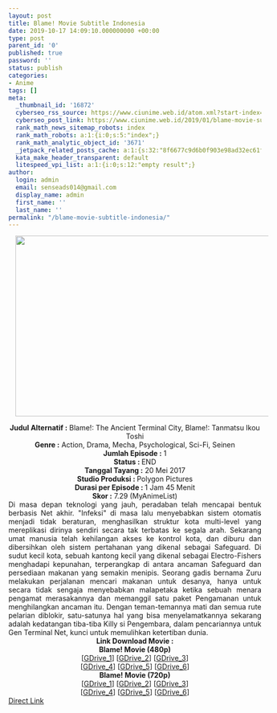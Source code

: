 ```yaml
---
layout: post
title: Blame! Movie Subtitle Indonesia
date: 2019-10-17 14:09:10.000000000 +00:00
type: post
parent_id: '0'
published: true
password: ''
status: publish
categories:
- Anime
tags: []
meta:
  _thumbnail_id: '16872'
  cyberseo_rss_source: https://www.ciunime.web.id/atom.xml?start-index=2551&max-results=150
  cyberseo_post_link: https://www.ciunime.web.id/2019/01/blame-movie-subtitle-indonesia.html
  rank_math_news_sitemap_robots: index
  rank_math_robots: a:1:{i:0;s:5:"index";}
  rank_math_analytic_object_id: '3671'
  _jetpack_related_posts_cache: a:1:{s:32:"8f6677c9d6b0f903e98ad32ec61f8deb";a:2:{s:7:"expires";i:1654208191;s:7:"payload";a:0:{}}}
  kata_make_header_transparent: default
  litespeed_vpi_list: a:1:{i:0;s:12:"empty result";}
author:
  login: admin
  email: senseads014@gmail.com
  display_name: admin
  first_name: ''
  last_name: ''
permalink: "/blame-movie-subtitle-indonesia/"
---
```

<div class="separator" style="clear: both; text-align: center;"><a href="https://4.bp.blogspot.com/-G4aD8uk_dQw/XEhRgjHa00I/AAAAAAAAH-w/toOiUzZ0Wu4K7CYBlCZG6nv3UXVTj84EwCLcBGAs/s1600/Blame%2521%2BMovie.png" imageanchor="1" style="margin-left: 1em; margin-right: 1em;"><img border="0" data-original-height="720" data-original-width="1280" height="360" src="{{ site.baseurl }}/assets/2019/10/Blame%2521%2BMovie.png" width="640" /></a></div>
<p>
<div style="text-align: center;"><b>Judul</b><b><b> Alternatif</b> :</b> Blame!: The Ancient Terminal City, Blame!: Tanmatsu Ikou Toshi</div>
<div style="text-align: center;"><b><b>Genre :</b></b> Action, Drama, Mecha, Psychological, Sci-Fi, Seinen</div>
<div style="text-align: center;"><b>Jumlah Episode :</b> 1<br /><b>Status :&nbsp;</b>END<br /><b>Tanggal Tayang :</b> 20 Mei 2017<br /><b>Studio Produksi : </b>Polygon Pictures<br /><b>Durasi per Episode : </b>1 Jam 45 Menit</div>
<div style="text-align: center;"><b>Skor :</b> 7.29 (MyAnimeList)</div>
<div style="text-align: center;"></div>
<div style="text-align: justify;">Di masa depan teknologi yang jauh, peradaban telah mencapai bentuk berbasis Net akhir. "Infeksi" di masa lalu menyebabkan sistem otomatis menjadi tidak beraturan, menghasilkan struktur kota multi-level yang mereplikasi dirinya sendiri secara tak terbatas ke segala arah. Sekarang umat manusia telah kehilangan akses ke kontrol kota, dan diburu dan dibersihkan oleh sistem pertahanan yang dikenal sebagai Safeguard. Di sudut kecil kota, sebuah kantong kecil yang dikenal sebagai Electro-Fishers menghadapi kepunahan, terperangkap di antara ancaman Safeguard dan persediaan makanan yang semakin menipis. Seorang gadis bernama Zuru melakukan perjalanan mencari makanan untuk desanya, hanya untuk secara tidak sengaja menyebabkan malapetaka ketika sebuah menara pengamat merasakannya dan memanggil satu paket Pengamanan untuk menghilangkan ancaman itu. Dengan teman-temannya mati dan semua rute pelarian diblokir, satu-satunya hal yang bisa menyelamatkannya sekarang adalah kedatangan tiba-tiba Killy si Pengembara, dalam pencariannya untuk Gen Terminal Net, kunci untuk memulihkan ketertiban dunia.</div>
<div style="text-align: justify;"></div>
<div style="text-align: justify;"></div>
<div style="text-align: center;"><b>Link Download Movie :</b></div>
<div style="text-align: center;">
<div style="text-align: center;"><b>Blame! Movie (480p)</b></div>
</div>
<div style="text-align: center;">[<a href="https://drive.google.com/uc?id=1qSbgXqguo8Q2bogcaBn0G4o_b5f5Bh_M" target="_blank" rel="noopener">GDrive_1</a>] [<a href="https://drive.google.com/uc?id=10zhnK2GBjzOng4dSguH9q066UJJXlgRM" target="_blank" rel="noopener">GDrive_2</a>] [<a href="https://drive.google.com/uc?id=199B_Lf3tybhbzJ5EDxYgvgUGLa6hC4BZ" target="_blank" rel="noopener">GDrive_3</a>]<br />[<a href="https://drive.google.com/uc?id=1xhtYoC6PL4AjRzENGtQo__Cax2lkpjzS" target="_blank" rel="noopener">GDrive_4</a>] [<a href="https://drive.google.com/uc?id=1emu64-3K-kI_Ce1wgLJE6H4JiftlOwDD" target="_blank" rel="noopener">GDrive_5</a>] [<a href="https://drive.google.com/uc?id=1Ms2oJBkLw0M5TNEMRIjT6VdS9VPsCHbF" target="_blank" rel="noopener">GDrive_6</a>]</div>
<div style="text-align: center;"><b>Blame! Movie (720p)</b><br />[<a href="https://drive.google.com/uc?id=1UQCEuCPPRQpyOk5dTBmY5jF-uD9OHQpO" target="_blank" rel="noopener">GDrive_1</a>] [<a href="https://drive.google.com/uc?id=1HtrI7dc_kQyJ7Voav5KziL6jRDiitCIP" target="_blank" rel="noopener">GDrive_2</a>] [<a href="https://drive.google.com/uc?id=14fZiD1MwpVAoPHnHZ4fc0DGHlr54A1Ay" target="_blank" rel="noopener">GDrive_3</a>]<br />[<a href="https://drive.google.com/uc?id=1a4FXepOv8alChM56GU098WnPQT0AWHkH" target="_blank" rel="noopener">GDrive_4</a>] [<a href="https://drive.google.com/uc?id=177BPllcbgjnZRShGo2W8Pc-S7GX9Xqyb" target="_blank" rel="noopener">GDrive_5</a>] [<a href="https://drive.google.com/uc?id=16UdVRLwnS-ZJDFVLSOwAdNkpp8FSCIfb" target="_blank" rel="noopener">GDrive_6</a>]</div>
<link rel="stylesheet" href="https://cdnjs.cloudflare.com/ajax/libs/font-awesome/4.7.0/css/font-awesome.min.css" />
<div class="divbtn"> <a href="https://handymansurrender.com/fihup8buzv?key=94550f7ce39444073321dde3b8782f97" class="btn"><i class="fa fa-download"></i> Direct Link</a> </div>
